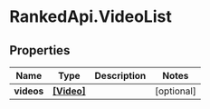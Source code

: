 # RankedApi.VideoList

## Properties
Name | Type | Description | Notes
------------ | ------------- | ------------- | -------------
**videos** | [**[Video]**](Video.md) |  | [optional] 


